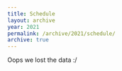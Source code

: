 ```yaml
---
title: Schedule
layout: archive
year: 2021
permalink: /archive/2021/schedule/
archive: true
---
```


Oops we lost the data :/
